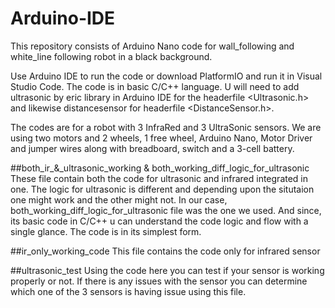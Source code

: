 # Arduino-IDE

This repository consists of Arduino Nano code for wall_following and white_line following robot in a black background. 

Use Arduino IDE to run the code or download PlatformIO and run it in Visual Studio Code. The code is in basic C/C++ language.
U will need to add ultrasonic by eric library in Arduino IDE for the headerfile <Ultrasonic.h> and likewise distancesensor for headerfile <DistanceSensor.h>.

The codes are for a robot with 3 InfraRed and 3 UltraSonic sensors. We are using two motors and 2 wheels, 1 free wheel, Arduino Nano, Motor Driver and jumper wires along with breadboard, switch and a 3-cell battery. 

##both_ir_&_ultrasonic_working & both_working_diff_logic_for_ultrasonic 
These file contain both the code for ultrasonic and infrared integrated in one. The logic for ultrasonic is different and depending upon the situtaion one might work and the other might not. In our case, both_working_diff_logic_for_ultrasonic file was the one we used. And since, its basic code in C/C++ u can understand the code logic and flow with a single glance. The code is in its simplest form. 

##ir_only_working_code
This file contains the code only for infrared sensor

##ultrasonic_test 
Using the code here you can test if your sensor is working properly or not. If there is any issues with the sensor you can determine which one of the 3 sensors is having issue using this file. 

